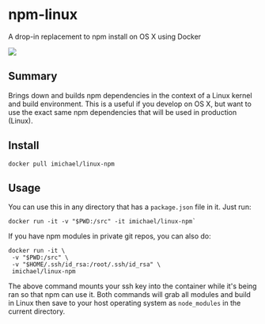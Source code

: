 # npm-linux
A drop-in replacement to npm install on OS X using Docker

[![](https://badge.imagelayers.io/imichael/npm-linux:latest.svg)](https://imagelayers.io/?images=imichael/npm-linux:latest 'Get your own badge on imagelayers.io')

## Summary
Brings down and builds npm dependencies in the context of a Linux kernel and build environment. This is a useful if you develop on OS X, but want to use the exact same npm dependencies that will be used in production (Linux).

## Install

    docker pull imichael/linux-npm

## Usage
You can use this in any directory that has a `package.json` file in it. Just run:

    docker run -it -v "$PWD:/src" -it imichael/linux-npm`

If you have npm modules in private git repos, you can also do:

    docker run -it \
     -v "$PWD:/src" \
     -v "$HOME/.ssh/id_rsa:/root/.ssh/id_rsa" \
     imichael/linux-npm

The above command mounts your ssh key into the container while it's being ran so that npm can use it. Both commands will grab all modules and build in Linux then save to your host operating system as `node_modules` in the current directory.
